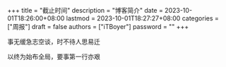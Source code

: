 +++
title = "截止时间"
description = "博客简介"
date = 2023-10-01T18:26:00+08:00
lastmod = 2023-10-01T18:27:27+08:00
categories = ["周报"]
draft = false
authors = ["iTBoyer"]
password = ""
+++

事无缓急志空谈，时不待人思易迁 

以终为始布全局，要事第一行亦艰 


